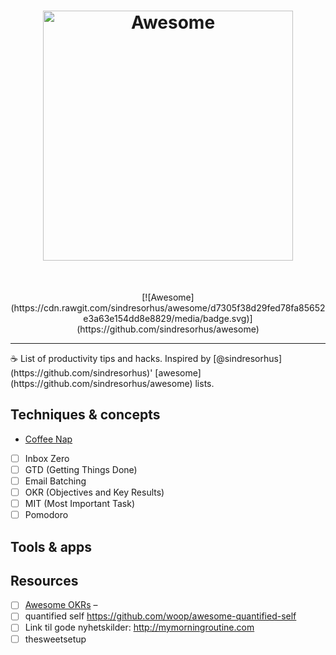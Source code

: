<h1 align="center">
	<img width="400" src="https://cdn.rawgit.com/sindresorhus/awesome/master/media/logo.svg" alt="Awesome">
	<br>
</h1>

<br />

<p align="center">
[![Awesome](https://cdn.rawgit.com/sindresorhus/awesome/d7305f38d29fed78fa85652e3a63e154dd8e8829/media/badge.svg)](https://github.com/sindresorhus/awesome)

<hr />
	☕️  List of productivity tips and hacks. Inspired by [@sindresorhus](https://github.com/sindresorhus)' [awesome](https://github.com/sindresorhus/awesome) lists.
</p>



## Techniques & concepts

- [Coffee Nap](topics/coffee-nap.md)
- [ ] Inbox Zero
- [ ] GTD (Getting Things Done)
- [ ] Email Batching
- [ ] OKR (Objectives and Key Results)
- [ ] MIT (Most Important Task)
- [ ] Pomodoro

## Tools & apps

## Resources
- [ ] [Awesome OKRs](https://github.com/domenicosolazzo/awesome-okr) –
- [ ] quantified self https://github.com/woop/awesome-quantified-self
- [ ] Link til gode nyhetskilder: http://mymorningroutine.com
- [ ] thesweetsetup
